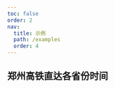 ```yaml
---
toc: false
order: 2
nav:
  title: 示例
  path: /examples
  order: 4
---
```


## 郑州高铁直达各省份时间

<code src= './highspeedTime/index.tsx' compact="true" defaultShowCode></code>
